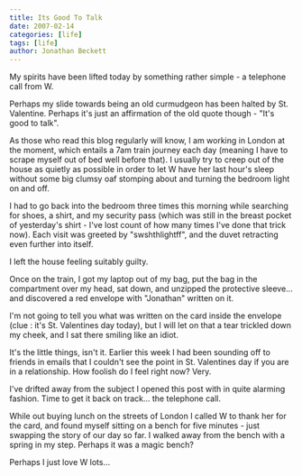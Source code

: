 ```yaml
---
title: Its Good To Talk
date: 2007-02-14
categories: [life]
tags: [life]
author: Jonathan Beckett
---
```


My spirits have been lifted today by something rather simple - a telephone call from W.

Perhaps my slide towards being an old curmudgeon has been halted by St. Valentine. Perhaps it's just an affirmation of the old quote though - "It's good to talk".

As those who read this blog regularly will know, I am working in London at the moment, which entails a 7am train journey each day (meaning I have to scrape myself out of bed well before that). I usually try to creep out of the house as quietly as possible in order to let W have her last hour's sleep without some big clumsy oaf stomping about and turning the bedroom light on and off.

I had to go back into the bedroom three times this morning while searching for shoes, a shirt, and my security pass (which was still in the breast pocket of yesterday's shirt - I've lost count of how many times I've done that trick now). Each visit was greeted by "swshthlightff", and the duvet retracting even further into itself.

I left the house feeling suitably guilty.

Once on the train, I got my laptop out of my bag, put the bag in the compartment over my head, sat down, and unzipped the protective sleeve... and discovered a red envelope with "Jonathan" written on it.

I'm not going to tell you what was written on the card inside the envelope (clue : it's St. Valentines day today), but I will let on that a tear trickled down my cheek, and I sat there smiling like an idiot.

It's the little things, isn't it. Earlier this week I had been sounding off to friends in emails that I couldn't see the point in St. Valentines day if you are in a relationship. How foolish do I feel right now? Very.

I've drifted away from the subject I opened this post with in quite alarming fashion. Time to get it back on track... the telephone call.

While out buying lunch on the streets of London I called W to thank her for the card, and found myself sitting on a bench for five minutes - just swapping the story of our day so far. I walked away from the bench with a spring in my step. Perhaps it was a magic bench?

Perhaps I just love W lots...